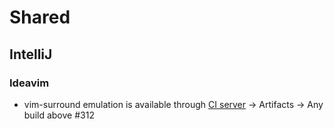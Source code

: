 # Shared

## IntelliJ
### Ideavim
  * vim-surround emulation is available through [CI server](https://teamcity.jetbrains.com/viewType.html?buildTypeId=IdeaVim_Build&guest=1) → Artifacts → Any build above #312

